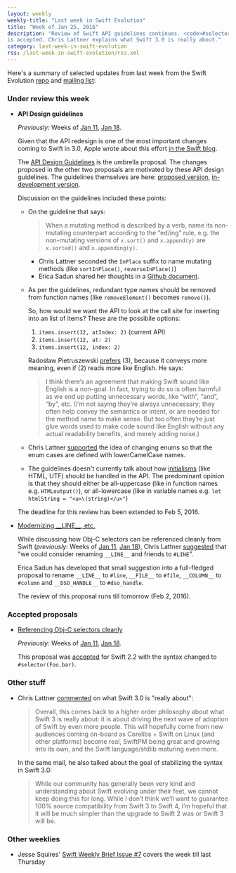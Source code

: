 ```yaml
---
layout: weekly
weekly-title: "Last week in Swift Evolution"
title: "Week of Jan 25, 2016"
description: "Review of Swift API guidelines continues. <code>#selector(foo:)</code>
is accepted. Chris Lattner explains what Swift 3.0 is really about."
category: last-week-in-swift-evolution
rss: /last-week-in-swift-evolution/rss.xml
---
```


Here's a summary of selected updates from last
week from the Swift Evolution
[repo](https://github.com/apple/swift-evolution) and [mailing
list](https://lists.swift.org/pipermail/swift-evolution/):

### Under review this week

  - <a name="api-design-guidelines"></a>
    **API Design guidelines**

    _Previously:_ Weeks of
    [Jan 11](/last-week-in-swift-evolution/2016/swift-evolution-week-of-01-11/#api-design-guidelines),
    [Jan 18](/last-week-in-swift-evolution/2016/swift-evolution-week-of-01-18/#api-design-guidelines).

    Given that the API redesign is one of the most important changes
    coming to Swift in 3.0, Apple wrote about this effort [in the Swift
    blog](https://swift.org/blog/swift-api-transformation/).
    
    The [API Design Guidelines](https://github.com/apple/swift-evolution/blob/master/proposals/0023-api-guidelines.md) is the umbrella proposal.
    The changes proposed in the other two proposals are motivated by these API design guidelines. The guidelines themselves are here: [proposed version](https://swift.org/documentation/api-design-guidelines/), [in-development version](http://apple.github.io/swift-internals/api-design-guidelines/).

    Discussion on the guidelines included these points:

      - On the guideline that says:

        > When a mutating method is described by a verb, name its non-mutating counterpart according to the “ed/ing” rule, e.g. the non-mutating versions of `x.sort()` and `x.append(y)` are `x.sorted()` and `x.appending(y)`.

          - Chris Lattner seconded the `InPlace` suffix to name
            mutating methods (like `sortInPlace()`,
            `reverseInPlace()`)
          - Erica Sadun shared her thoughts in a [Github
            document](https://github.com/erica/SwiftStyle/blob/master/Grammatical.md).

      - As per the guidelines, redundant type names should be removed
        from function names (like `removeElement()` becomes
        `remove()`).

        So, how would we want the API to look at the call site for
        inserting into an list of items? These are the possibile
        options:

          1. `items.insert(12, atIndex: 2)` (current API)
          2. `items.insert(12, at: 2)`
          3. `items.insert(12, index: 2)`

        Radosław Pietruszewski [prefers](https://lists.swift.org/pipermail/swift-evolution/Week-of-Mon-20160125/007664.html) (3), because it conveys more
        meaning, even if (2) reads more like English. He says:

        > I think there’s an agreement that making Swift sound like
        > English is a non-goal. In fact, trying to do so is often
        > harmful as we end up putting unnecessary words, like
        > “with”, “and”, “by”, etc. (I’m not saying they’re always
        > unnecessary; they often help convey the semantics or
        > intent, or are needed for the method name to make sense.
        > But too often they’re just glue words used to make code
        > sound like English without any actual readability
        > benefits, and merely adding noise.)

      - Chris Lattner
        [supported](https://lists.swift.org/pipermail/swift-evolution/Week-of-Mon-20160125/007636.html)
        the idea of changing enums so that the enum cases are
        defined with lowerCamelCase names.

      - The guidelines doesn't currently talk about how
        [initialisms](http://www.dailywritingtips.com/initialisms-and-acronyms/)
        (like HTML, UTF) should be handled in the API. The
        predominant opinion is that they should either be
        all-uppercase (like in function names e.g. `HTMLoutput()`),
        or all-lowercase (like in variable names e.g. `let
        htmlString = "<u>\(string)</u>"`)
    
    The deadline for this review has been extended to Feb 5, 2016.

  - <a name="modernizing-debug-identifiers"></a>
    [Modernizing \_\_LINE\_\_, etc.](https://github.com/apple/swift-evolution/blob/master/proposals/0028-modernizing-debug-identifiers.md)

    While discussing how Obj-C selectors can be referenced cleanly from
    Swift (_previously:_ Weeks of [Jan 11](/last-week-in-swift-evolution/2016/swift-evolution-week-of-01-11/#objc-selectors), [Jan 18](/last-week-in-swift-evolution/2016/swift-evolution-week-of-01-18/#objc-selectors)), Chris Lattner [suggested](https://lists.swift.org/pipermail/swift-evolution/Week-of-Mon-20160118/007297.html) that "we could consider renaming `__LINE__` and friends to `#LINE`".

    Erica Sadun has developed that small suggestion into a full-fledged
    proposal to rename `__LINE__` to `#line`, `__FILE__` to `#file`,
    `__COLUMN__` to `#column` and `__DSO_HANDLE__` to `#dso_handle`.

    The review of this proposal runs till tomorrow (Feb 2, 2016).

### Accepted proposals

  - [Referencing Obj-C selectors cleanly](https://github.com/apple/swift-evolution/blob/master/proposals/0022-objc-selectors.md)

    _Previously:_ Weeks of
    [Jan 11](/last-week-in-swift-evolution/2016/swift-evolution-week-of-01-11/#objc-selectors),
    [Jan 18](/last-week-in-swift-evolution/2016/swift-evolution-week-of-01-18/#objc-selectors).

    This proposal was [accepted](https://lists.swift.org/pipermail/swift-evolution/Week-of-Mon-20160125/007797.html) for Swift 2.2 with the syntax changed to `#selector(Foo.bar)`.

### Other stuff

  - Chris Lattner 
    [commented](https://lists.swift.org/pipermail/swift-evolution/Week-of-Mon-20160125/007737.html)
    on what Swift 3.0 is "really about":

    > Overall, this comes back to a higher order philosophy about what
    > Swift 3 is really about: it is about driving the next wave of
    > adoption of Swift by even more people.  This will hopefully come
    > from new audiences coming on-board as Corelibs + Swift on Linux
    > (and other platforms) become real, SwiftPM being great and growing
    > into its own, and the Swift language/stdlib maturing even more.

    In the same mail, he also talked about the goal of stabilizing the
    syntax in Swift 3.0:

    > While our community has generally been very kind and understanding
    > about Swift evolving under their feet, we cannot keep doing this
    > for long.  While I don’t think we’ll want to guarantee 100% source
    > compatibility from Swift 3 to Swift 4, I’m hopeful that it will
    > be much simpler than the upgrade to Swift 2 was or Swift 3 will
    > be.

### Other weeklies

  - Jesse Squires' [Swift Weekly Brief Issue #7](http://swiftweekly.github.io/issue-7/)
    covers the week till last Thursday

